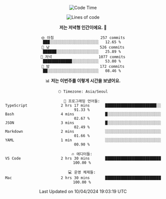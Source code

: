 <div align='center'>
 
<!--START_SECTION:waka-->
![Code Time](http://img.shields.io/badge/Code%20Time-3%2C470%20hrs%2055%20mins-blue)

![Lines of code](https://img.shields.io/badge/%EC%A0%80%EB%8A%94%20%EC%97%AC%ED%83%9C%EA%B9%8C%EC%A7%80%20-1.5%20million%20%EC%A4%84%EC%9D%98%20%EC%BD%94%EB%93%9C%EB%A5%BC%20%EC%9E%91%EC%84%B1%ED%96%88%EC%96%B4%EC%9A%94.-blue)

**저는 저녁형 인간이에요. 🦉** 

```text
🌞 아침                     257 commits         ███░░░░░░░░░░░░░░░░░░░░░░   12.65 % 
🌆 낮　                     526 commits         ██████░░░░░░░░░░░░░░░░░░░   25.89 % 
🌃 저녁                     1077 commits        █████████████░░░░░░░░░░░░   53.00 % 
🌙 밤　                     172 commits         ██░░░░░░░░░░░░░░░░░░░░░░░   08.46 % 
```


📊 **저는 이번주를 이렇게 시간을 보냈어요.** 

```text
🕑︎ Timezone: Asia/Seoul

💬 프로그래밍 언어들: 
TypeScript               2 hrs 17 mins       ███████████████████████░░   91.33 % 
Bash                     4 mins              █░░░░░░░░░░░░░░░░░░░░░░░░   02.67 % 
JSON                     3 mins              █░░░░░░░░░░░░░░░░░░░░░░░░   02.49 % 
Markdown                 2 mins              ░░░░░░░░░░░░░░░░░░░░░░░░░   01.66 % 
YAML                     1 min               ░░░░░░░░░░░░░░░░░░░░░░░░░   00.90 % 

🔥 에디터들: 
VS Code                  2 hrs 30 mins       █████████████████████████   100.00 % 

💻 운영 체제들: 
Mac                      2 hrs 30 mins       █████████████████████████   100.00 % 
```


 Last Updated on 10/04/2024 19:03:19 UTC
<!--END_SECTION:waka-->
 </div>
<!---
Emewjin/Emewjin is a ✨ special ✨ repository because its `README.md` (this file) appears on your GitHub profile.
You can click the Preview link to take a look at your changes.
--->
